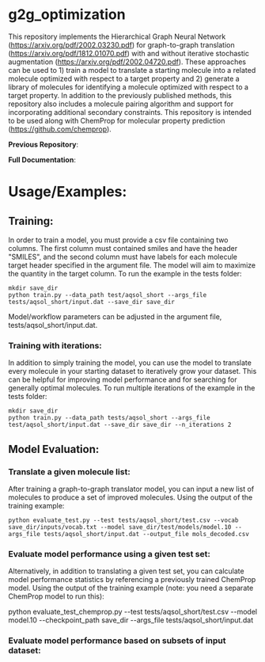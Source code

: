 # g2g_optimization

This repository implements the Hierarchical Graph Neural Network (https://arxiv.org/pdf/2002.03230.pdf) for graph-to-graph translation (https://arxiv.org/pdf/1812.01070.pdf) with and without iterative stochastic augmentation (https://arxiv.org/pdf/2002.04720.pdf). These approaches can be used to 1) train a model to translate a starting molecule into a related molecule optimized with respect to a target property and 2) generate a library of molecules for identifying a molecule optimized with respect to a target property. In addition to the previously published methods, this repository also includes a molecule pairing algorithm and support for incorporating additional secondary constraints. This repository is intended to be used along with ChemProp for molecular property prediction (https://github.com/chemprop).

**Previous Repository**:

**Full Documentation**:

# Usage/Examples:

## Training:
In order to train a model, you must provide a csv file containing two columns. The first column must contained smiles and have the header "SMILES", and the second column must have labels for each molecule target header specified in the argument file. The model will aim to maximize the quantity in the target column. To run the example in the tests folder:

```
mkdir save_dir
python train.py --data_path test/aqsol_short --args_file tests/aqsol_short/input.dat --save_dir save_dir
```
Model/workflow parameters can be adjusted in the argument file, tests/aqsol_short/input.dat.

### Training with iterations:
In addition to simply training the model, you can use the model to translate every molecule in your starting dataset to iteratively grow your dataset. This can be helpful for improving model performance and for searching for generally optimal molecules. To run multiple iterations of the example in the tests folder:

```
mkdir save_dir
python train.py --data_path tests/aqsol_short --args_file test/aqsol_short/input.dat --save_dir save_dir --n_iterations 2
```
## Model Evaluation:
### Translate a given molecule list:
After training a graph-to-graph translator model, you can input a new list of molecules to produce a set of improved molecules. Using the output of the training example:
```
python evaluate_test.py --test tests/aqsol_short/test.csv --vocab save_dir/inputs/vocab.txt --model save_dir/test/models/model.10 --args_file tests/aqsol_short/input.dat --output_file mols_decoded.csv
```

### Evaluate model performance using a given test set:
Alternatively, in addition to translating a given test set, you can calculate model performance statistics by referencing a previously trained ChemProp model. Using the output of the training example (note: you need a separate ChemProp model to run this):

python evaluate_test_chemprop.py --test tests/aqsol_short/test.csv --model model.10 --checkpoint_path save_dir --args_file tests/aqsol_short/input.dat

### Evaluate model performance based on subsets of input dataset:



